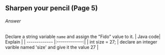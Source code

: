 ## Sharpen your pencil (Page 5)
###### Answer
Declare a string variable ```name``` and assign the "Fido" value to it.
| Java code| Explain |
| ------------- |:-------------:|
| int size = 27;      | declare an integer varible named 'size' and give it the value 27 |
